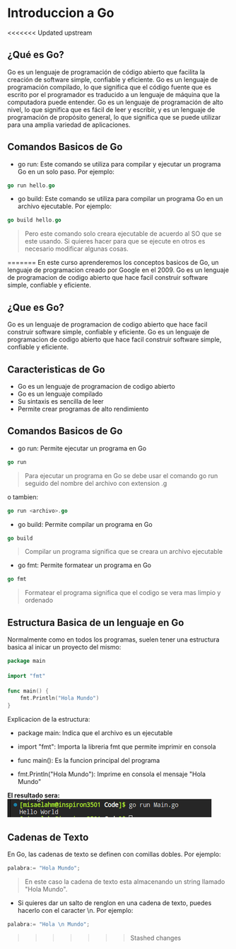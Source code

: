 # Introduccion a Go

<<<<<<< Updated upstream
## ¿Qué es Go?

Go es un lenguaje de programación de código abierto que facilita la creación de software simple, confiable y eficiente. Go es un lenguaje de programación compilado, lo que significa que el código fuente que es escrito por el programador es traducido a un lenguaje de máquina que la computadora puede entender. Go es un lenguaje de programación de alto nivel, lo que significa que es fácil de leer y escribir, y es un lenguaje de programación de propósito general, lo que significa que se puede utilizar para una amplia variedad de aplicaciones.

## Comandos Basicos de Go

- go run: Este comando se utiliza para compilar y ejecutar un programa Go en un solo paso. Por ejemplo:

```go
go run hello.go
```

- go build: Este comando se utiliza para compilar un programa Go en un archivo ejecutable. Por ejemplo:

```go
go build hello.go
```
> Pero este comando solo creara ejecutable de acuerdo al SO que se este usando. Si quieres hacer para que se ejecute en otros es necesario modificar algunas cosas.

=======
En este curso aprenderemos los conceptos basicos de Go, un lenguaje de programacion creado por Google en el 2009. Go es un lenguaje de programacion de codigo abierto que hace facil construir software simple, confiable y eficiente.

## ¿Que es Go?
Go es un lenguaje de programacion de codigo abierto que hace facil construir software simple, confiable y eficiente. Go es un lenguaje de programacion de codigo abierto que hace facil construir software simple, confiable y eficiente.

## Caracteristicas de Go
- Go es un lenguaje de programacion de codigo abierto
- Go es un lenguaje compilado
- Su sintaxis es sencilla de leer
- Permite crear programas de alto rendimiento

## Comandos Basicos de Go

- go run: Permite ejecutar un programa en Go

```go
go run
```
> Para ejecutar un programa en Go se debe usar el comando go run seguido del nombre del archivo con extension .g

o tambien:

```go
go run <archivo>.go
```

- go build: Permite compilar un programa en Go

```go
go build
```
> Compilar un programa significa que se creara un archivo ejecutable
- go fmt: Permite formatear un programa en Go

```go
go fmt
```
> Formatear el programa significa que el codigo se vera mas limpio y ordenado

## Estructura Basica de un lenguaje en Go

Normalmente como en todos los programas, suelen tener una estructura basica al inicar un proyecto del mismo:

```go
package main

import "fmt"

func main() {
    fmt.Println("Hola Mundo")
}
```

Explicacion de la estructura:

- package main: Indica que el archivo es un ejecutable

- import "fmt": Importa la libreria fmt que permite imprimir en consola

- func main(): Es la funcion principal del programa

- fmt.Println("Hola Mundo"): Imprime en consola el mensaje "Hola Mundo"

**El resultado sera:**
![Hola Mundo](/Assets/go_run.png)

## Cadenas de Texto

En Go, las cadenas de texto se definen con comillas dobles. Por ejemplo:

```go
palabra:= "Hola Mundo";
```
> En este caso la cadena de texto esta almacenando un string llamado "Hola Mundo".

- Si quieres dar un salto de renglon en una cadena de texto, puedes hacerlo con el caracter \n. Por ejemplo:

```go
palabra:= "Hola \n Mundo";
```
>>>>>>> Stashed changes
